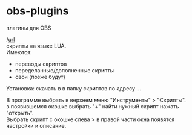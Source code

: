 # obs-plugins
плагины для OBS

/[url](https://github.com/andy87/obs-plugins/tree/master/lua)  
скрипты на языке LUA.  
Имеются:  
 * переводы скриптов
 * переделанные/дополненные скрипты
 * свои (позже будут) 

Установка: скачать в в папку скриптов по адресу ...  

В программе выбрать в верхнем меню "Инструменты" > "Скрипты".  
в появившемся окошке выбрать "+" найти нужный скрипт нажать "открыть".  
Выбрать скрипт с окошке слева > в правой части окна появятся настройки и описание.

